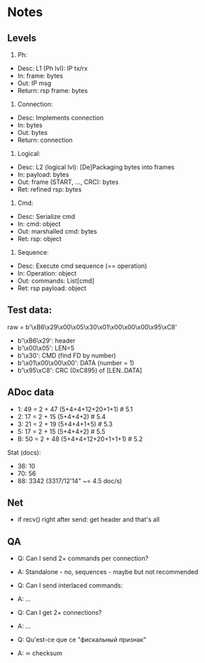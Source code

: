 # Notes

## Levels
1. Ph:
  - Desc: L1 (Ph lvl): IP tx/rx
  - In: frame: bytes
  - Out: IP msg
  - Return: rsp frame: bytes
1. Connection:
  - Desc: Implements connection
  - In: bytes
  - Out: bytes
  - Return: connection
1. Logical:
  - Desc: L2 (logical lvl): [De]Packaging bytes into frames
  - In: payload: bytes
  - Out: frame (START, ..., CRC): bytes
  - Ret: refined rsp: bytes
1. Cmd:
  - Desc: Serialize cmd
  - In: cmd: object
  - Out: marshalled cmd: bytes
  - Ret: rsp: object
1. Sequence:
  - Desc: Execute cmd sequence (== operation)
  - In: Operation: object
  - Out: commands: List[cmd]
  - Ret: rsp payload: object

## Test data:

raw = b'\xB6\x29\x00\x05\x30\x01\x00\x00\x00\x95\xС8'
- b'\xB6\x29': header
- b'\x00\x05': LEN=5
- b'\x30': CMD (find FD by number)
- b'\x01\x00\x00\x00': DATA (number = 1)
- b'\x95\xС8': CRC (0xC895) of [LEN..DATA]

## ADoc data
- 1: 49 = 2 + 47 (5+4+4+12+20+1+1)  # 5.1
- 2: 17 = 2 + 15 (5+4+4+2)  # 5.4
- 3: 21 = 2 + 19 (5+4+4+1+5)  # 5.3
- 5: 17 = 2 + 15 (5+4+4+2)  # 5.5
- B: 50 = 2 + 48 (5+4+4+12+20+1+1+1)  # 5.2

Stat (docs):
- 36: 10
- 70: 56
- 88: 3342 (3317/12'14" ~= 4.5 doc/s)

## Net
- if recv() right after send: get header and that's all

## QA
- Q: Can I send 2+ commands per connection?
- A: Standalone - no, sequences - maybe but not recommended

- Q: Can I send interlaced commands:
- A: &hellip;

- Q: Can I get 2+ connections?
- A: &hellip;

- Q: Qu'est-ce que ce "фискальный признак"
- A: &sime; checksum